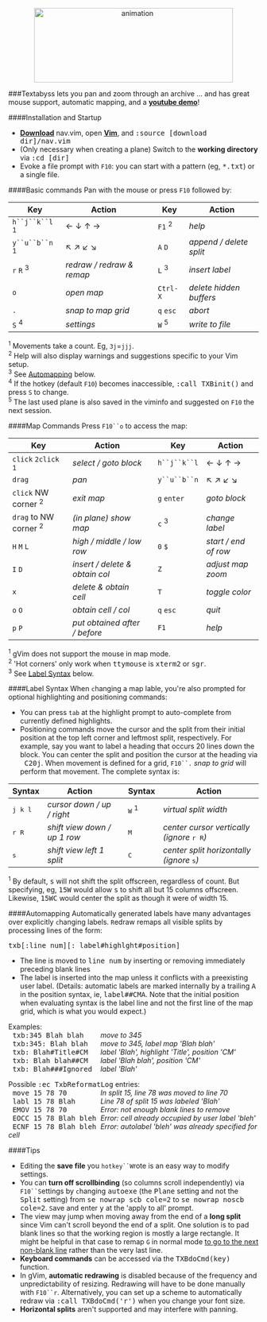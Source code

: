 <p align="center">
<img hspace='20' src="https://raw.github.com/q335r49/textabyss/gh-pages/images/textabyss-animation-optimized.gif" width="400" height="150" alt="animation"/>
</p>

###Textabyss lets you pan and zoom through an archive
... and has great mouse support, automatic mapping, and a **[youtube demo](http://www.youtube.com/watch?v=xkED6Mv_4bc)**!

####Installation and Startup
- **[Download](https://raw.github.com/q335r49/textabyss/master/nav.vim)** nav.vim, open **[Vim](http://www.vim.org)**, and <samp>:source [download dir]/nav.vim</samp>
- (Only necessary when creating a plane) Switch to the **working directory** via <samp>:cd [dir]</samp> 
- Evoke a file prompt with `F10`: you can start with a pattern (eg, <samp>*.txt</samp>) or a single file.

####Basic commands
Pan with the mouse or press `F10` followed by:

Key | Action | | Key | Action
----- | ----- | --- | --- | ---
`h``j``k``l` <sup>1</sup>| ← ↓ ↑ → | | `F1` <sup>2</sup> | *help*
`y``u``b``n` <sup>1</sup>| ↖ ↗ ↙ ↘  ||`A` `D` |*append / delete split*
`r` `R` <sup>3</sup>| *redraw / redraw & remap* | | `L` <sup>3</sup> | *insert label*
`o` | *open map* | | `Ctrl-X`| *delete hidden buffers*
`.` | *snap to map grid* | |`q` `esc` | *abort*
`S` <sup>4</sup> | *settings* | |`W` <sup>5</sup>| *write to file*
<sup>1</sup> Movements take a count. Eg, `3j`=`jjj`.  
<sup>2</sup> Help will also display warnings and suggestions specific to your Vim setup.  
<sup>3</sup> See [Automapping](#automapping) below.  
<sup>4</sup> If the hotkey (default `F10`) becomes inaccessible, <samp>:call TXBinit()</samp> and press `S` to change.  
<sup>5</sup> The last used plane is also saved in the viminfo and suggested on `F10` the next session.

####Map Commands
Press `F10``o` to access the map:

Key | Action | | Key | Action
--- | --- | --- | --- | ---
`click`  `2click` <sup>1</sup>|*select / goto block*||`h``j``k``l` | ← ↓ ↑ → 
`drag` | *pan* || `y``u``b``n` | ↖ ↗ ↙ ↘  
`click` NW corner <sup>2</sup>|*exit map*||`g` `enter` | *goto block* 
`drag` to NW corner <sup>2</sup> | *(in plane) show map* || `c` <sup>3</sup> | *change label*
`H` `M` `L` | *high / middle / low row* || `0` `$` | *start / end of row*
`I` `D` | *insert / delete & obtain col* || `Z` | *adjust map zoom*
`x` | *delete & obtain cell* || `T` | *toggle color*
`o` `O` | *obtain cell / col*|| `q` `esc`|*quit*
`p` `P` | *put obtained after / before*|| `F1` | *help*
<sup>1</sup> gVim does not support the mouse in map mode.  
<sup>2</sup> 'Hot corners' only work when <samp>ttymouse</samp> is <samp>xterm2</samp> or <samp>sgr</samp>.  
<sup>3</sup> See [Label Syntax](#label-syntax) below.

####Label Syntax
When `c`hanging a map lable, you're also prompted for optional highlighting and positioning commands:

* You can press `tab` at the highlight prompt to auto-complete from currently defined highlights.
* Positioning commands move the cursor and the split from their initial position at the top left corner and leftmost split, respectively. For example, say you want to label a heading that occurs 20 lines down the block. You can center the split and position the cursor at the heading via <samp>&nbsp;C20j</samp>. When movement is defined for a grid, `F10``.` *snap to grid* will perform that movement. The complete syntax is:

Syntax | Action | | Syntax | Action
--- | --- | --- | --- | ---
<samp>j k l</samp>|*cursor down / up / right*| |<samp>W</samp> <sup>1</sup> | *virtual split width*
<samp>r R</samp>|*shift view down / up 1 row*| |<samp>M</samp> | *center cursor vertically (ignore* <samp>r R</samp>*)*
<samp>s</samp>|*shift view left 1 split*| |<samp>C</samp> | *center split horizontally (ignore* <samp>s</samp>*)*
<sup>1</sup> By default, <samp>s</samp> will not shift the split offscreen, regardless of count. But specifying, eg, <samp>15W</samp> would allow <samp>s</samp> to shift all but 15 columns offscreen. Likewise, <samp>15WC</samp> would center the split as though it were of width 15.

####Automapping
Automatically generated labels have many advantages over explicitly `c`hanging labels. `R`edraw remaps all visible splits by processing lines of the form:

<samp>txb[:line num][: label#highlght#position]</samp>

* The line is moved to <samp>line num</samp> by inserting or removing immediately preceding blank lines
* The label is inserted into the map unless it conflicts with a preexisting user label. (Details: automatic labels are marked internally by a trailing <samp>A</samp> in the position syntax, ie, <samp>label##CMA</samp>. Note that the initial position when evaluating syntax is the label line and not the first line of the map grid, which is what you would expect.)

Examples:  
<samp>&nbsp;txb:345 Blah blah&nbsp;&nbsp;&nbsp;&nbsp;</samp>*move to 345*  
<samp>&nbsp;txb:345: Blah blah&nbsp;&nbsp;&nbsp;</samp>*move to 345, label map 'Blah blah'*  
<samp>&nbsp;txb: Blah#Title#CM&nbsp;&nbsp;&nbsp;</samp>*label 'Blah', highlight 'Title', position 'CM'*  
<samp>&nbsp;txb: Blah blah##CM&nbsp;&nbsp;&nbsp;</samp>*label 'Blah blah', position 'CM'*  
<samp>&nbsp;txb: Blah###Ignored&nbsp;&nbsp;</samp>*label 'Blah'*

Possible <samp>:ec TxbReformatLog</samp> entries:  
<samp>&nbsp;move 15 78 70&nbsp;&nbsp;&nbsp;&nbsp;&nbsp;&nbsp;&nbsp;&nbsp;</samp>*In split 15, line 78 was moved to line 70*  
<samp>&nbsp;labl 15 78 Blah&nbsp;&nbsp;&nbsp;&nbsp;&nbsp;&nbsp;</samp>*Line 78 of split 15 was labeled 'Blah'*  
<samp>&nbsp;EMOV 15 78 70&nbsp;&nbsp;&nbsp;&nbsp;&nbsp;&nbsp;&nbsp;&nbsp;</samp>*Error: not enough blank lines to remove*  
<samp>&nbsp;EOCC 15 78 Blah bleh&nbsp;</samp>*Error: cell already occupied by user label 'bleh'*  
<samp>&nbsp;ECNF 15 78 Blah bleh&nbsp;</samp>*Error: autolabel 'bleh' was already specified for cell*  


####Tips
- Editing the **save file** you `hotkey``W`rote is an easy way to modify settings.
- You can **turn off scrollbinding** (so columns scroll independently) via `F10``S`ettings by `c`hanging <samp>autoexe</samp> (the <samp>Plane</samp> setting and not the <samp>Split</samp> setting) from <samp>se nowrap scb cole=2</samp> to <samp>se nowrap noscb cole=2</samp>. `S`ave and enter <samp>y</samp> at the 'apply to all' prompt.
- The view may jump when moving away from the end of a **long split** since Vim can't scroll beyond the end of a split. One solution is to pad blank lines so that the working region is mostly a large rectangle. It might be helpful in that case to remap `G` in normal mode [to go to the next non-blank line](https://github.com/q335r49/textabyss/wiki/G-gg-remappings) rather than the very last line.
- **Keyboard commands** can be accessed via the <samp>TXBdoCmd(key)</samp> function.
- In gVim, **automatic redrawing** is disabled because of the frequency and unpredictability of resizing. Redrawing will have to be done manually with `F10``r`. Alternatively, you can set up a scheme to automatically redraw via <samp>:call TXBdoCmd('r')</samp> when you change your font size.
- **Horizontal splits** aren't supported and may interfere with panning.
